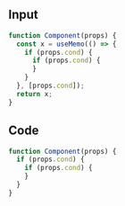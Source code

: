 
## Input

```javascript
function Component(props) {
  const x = useMemo(() => {
    if (props.cond) {
      if (props.cond) {
      }
    }
  }, [props.cond]);
  return x;
}

```

## Code

```javascript
function Component(props) {
  if (props.cond) {
    if (props.cond) {
    }
  }
}

```
      